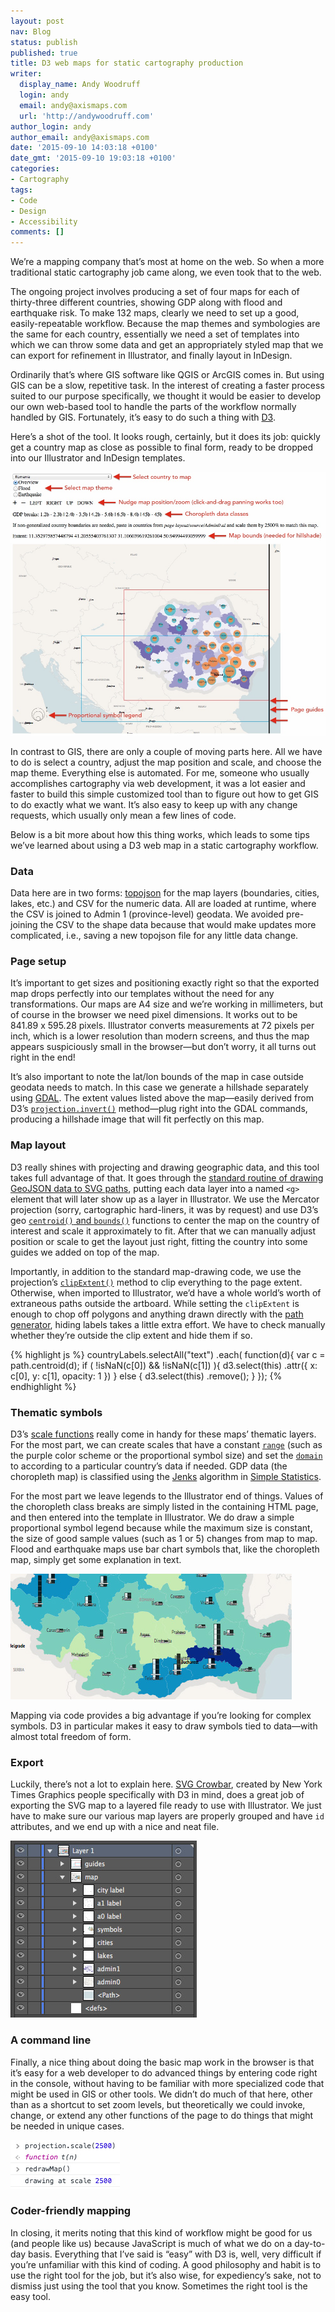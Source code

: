 ```yaml
---
layout: post
nav: Blog
status: publish
published: true
title: D3 web maps for static cartography production
writer:
  display_name: Andy Woodruff
  login: andy
  email: andy@axismaps.com
  url: 'http://andywoodruff.com'
author_login: andy
author_email: andy@axismaps.com
date: '2015-09-10 14:03:18 +0100'
date_gmt: '2015-09-10 19:03:18 +0100'
categories:
- Cartography
tags:
- Code
- Design
- Accessibility
comments: []
---
```


<p>We&#8217;re a mapping company that&#8217;s most at home on the web. So when a more traditional static cartography job came along, we even took that to the web.</p>
<p>The ongoing project involves producing a set of four maps for each of thirty-three different countries, showing GDP along with flood and earthquake risk. To make 132 maps, clearly we need to set up a good, easily-repeatable workflow. Because the map themes and symbologies are the same for each country, essentially we need a set of templates into which we can throw some data and get an appropriately styled map that we can export for refinement in Illustrator, and finally layout in InDesign.</p>
<p>Ordinarily that&#8217;s where GIS software like QGIS or ArcGIS comes in. But using GIS can be a slow, repetitive task. In the interest of creating a faster process suited to our purpose specifically, we thought it would be easier to develop our own web-based tool to handle the parts of the workflow normally handled by GIS. Fortunately, it&#8217;s easy to do such a thing with <a href="http://d3js.org/" target="_blank">D3</a>.</p>
<!--break-->
<p>Here&#8217;s a shot of the tool. It looks rough, certainly, but it does its job: quickly get a country map as close as possible to final form, ready to be dropped into our Illustrator and InDesign templates.</p>
<p><a href="/media/posts/2015/09/d3-static-map.jpg"><img src="/media/posts/2015/09/d3-static-map.jpg" alt="D3 tool for static maps" /></a></p>
<p>In contrast to GIS, there are only a couple of moving parts here. All we have to do is select a country, adjust the map position and scale, and choose the map theme. Everything else is automated. For me, someone who usually accomplishes cartography via web development, it was a lot easier and faster to build this simple customized tool than to figure out how to get GIS to do exactly what we want. It&#8217;s also easy to keep up with any change requests, which usually only mean a few lines of code.</p>
<p>Below is a bit more about how this thing works, which leads to some tips we&#8217;ve learned about using a D3 web map in a static cartography workflow.</p>
<h3>Data</h3>
<p>Data here are in two forms: <a href="https://github.com/mbostock/topojson" target="_blank">topojson</a> for the map layers (boundaries, cities, lakes, etc.) and CSV for the numeric data. All are loaded at runtime, where the CSV is joined to Admin 1 (province-level) geodata. We avoided pre-joining the CSV to the shape data because that would make updates more complicated, i.e., saving a new topojson file for any little data change.</p>
<h3>Page setup</h3>
<p>It&#8217;s important to get sizes and positioning exactly right so that the exported map drops perfectly into our templates without the need for any transformations. Our maps are A4 size and we&#8217;re working in millimeters, but of course in the browser we need pixel dimensions. It works out to be 841.89 x 595.28 pixels. Illustrator converts measurements at 72 pixels per inch, which is a lower resolution than modern screens, and thus the map appears suspiciously small in the browser—but don&#8217;t worry, it all turns out right in the end!</p>
<p>It&#8217;s also important to note the lat/lon bounds of the map in case outside geodata needs to match. In this case we generate a hillshade separately using <a href="http://www.gdal.org/" target="_blank">GDAL</a>. The extent values listed above the map—easily derived from D3&#8217;s <a href="https://github.com/mbostock/d3/wiki/Geo-Projections#invert" target="_blank"><code>projection.invert()</code></a> method—plug right into the GDAL commands, producing a hillshade image that will fit perfectly on this map.</p>
<h3>Map layout</h3>
<p>D3 really shines with projecting and drawing geographic data, and this tool takes full advantage of that. It goes through the <a href="http://bost.ocks.org/mike/map/" target="_blank">standard routine of drawing GeoJSON data to SVG paths</a>, putting each data layer into a named <code>&lt;g&gt;</code> element that will later show up as a layer in Illustrator. We use the Mercator projection (sorry, cartographic hard-liners, it was by request) and use D3&#8217;s geo <a href="https://github.com/mbostock/d3/wiki/Geo-Paths#centroid" target="_blank"><code>centroid()</code> and <code>bounds()</code></a> functions to center the map on the country of interest and scale it approximately to fit. After that we can manually adjust position or scale to get the layout just right, fitting the country into some guides we added on top of the map.</p>
<p>Importantly, in addition to the standard map-drawing code, we use the projection&#8217;s <a href="https://github.com/mbostock/d3/wiki/Geo-Projections#clipExtent" target="_blank"><code>clipExtent()</code></a> method to clip everything to the page extent. Otherwise, when imported to Illustrator, we&#8217;d have a whole world&#8217;s worth of extraneous paths outside the artboard. While setting the <code>clipExtent</code> is enough to chop off polygons and anything drawn directly with the <a href="https://github.com/mbostock/d3/wiki/Geo-Paths" target="_blank">path generator</a>, hiding labels takes a little extra effort. We have to check manually whether they&#8217;re outside the clip extent and hide them if so.</p>

{% highlight js %}
countryLabels.selectAll("text")
  .each( function(d){
    var c = path.centroid(d);
    if ( !isNaN(c[0]) && !isNaN(c[1]) ){
      d3.select(this)
        .attr({
          x: c[0],
          y: c[1],
          opacity: 1
        })
    } else {
      d3.select(this)
        .remove();
    }
  });
{% endhighlight %}

<h3>Thematic symbols</h3>
<p>D3&#8217;s <a href="https://github.com/mbostock/d3/wiki/Quantitative-Scales" target="_blank">scale functions</a> really come in handy for these maps&#8217; thematic layers. For the most part, we can create scales that have a constant <a href="https://github.com/mbostock/d3/wiki/Quantitative-Scales#linear_range" target="_blank"><code>range</code></a> (such as the purple color scheme or the proportional symbol size) and set the <a href="https://github.com/mbostock/d3/wiki/Quantitative-Scales#linear_domain" target="_blank"><code>domain</code></a> to according to a particular country&#8217;s data if needed. GDP data (the choropleth map) is classified using the <a href="http://bl.ocks.org/tmcw/4969184" target="_blank">Jenks</a> algorithm in <a href="https://github.com/simple-statistics/simple-statistics" target="_blank">Simple Statistics</a>.</p>
<p>For the most part we leave legends to the Illustrator end of things. Values of the choropleth class breaks are simply listed in the containing HTML page, and then entered into the template in Illustrator. We do draw a simple proportional symbol legend because while the maximum size is constant, the size of good sample values (such as 1 or 5) changes from map to map. Flood and earthquake maps use bar chart symbols that, like the choropleth map, simply get some explanation in text.</p>
<p><a href="/media/posts/2015/09/flood_symbols.jpg"><img src="/media/posts/2015/09/flood_symbols.jpg" alt="Flood symbols" /></a></p>
<p>Mapping via code provides a big advantage if you&#8217;re looking for complex symbols. D3 in particular makes it easy to draw symbols tied to data—with almost total freedom of form.</p>
<h3>Export</h3>
<p>Luckily, there&#8217;s not a lot to explain here. <a href="http://nytimes.github.io/svg-crowbar/" target="_blank">SVG Crowbar</a>, created by New York Times Graphics people specifically with D3 in mind, does a great job of exporting the SVG map to a layered file ready to use with Illustrator. We just have to make sure our various map layers are properly grouped and have <code>id</code> attributes, and we end up with a nice and neat file.</p>
<p><a href="/media/posts/2015/09/layers.jpg"><img src="/media/posts/2015/09/layers.jpg" alt="Map layers" /></a></p>
<h3>A command line</h3>
<p>Finally, a nice thing about doing the basic map work in the browser is that it&#8217;s easy for a web developer to do advanced things by entering code right in the console, without having to be familiar with more specialized code that might be used in GIS or other tools. We didn&#8217;t do much of that here, other than as a shortcut to set zoom levels, but theoretically we could invoke, change, or extend any other functions of the page to do things that might be needed in unique cases.</p>
<p><a href="/media/posts/2015/09/console.jpg"><img src="/media/posts/2015/09/console.jpg" alt="Adjusting the map in the console" /></a></p>
<h3>Coder-friendly mapping</h3>
<p>In closing, it merits noting that this kind of workflow might be good for us (and people like us) because JavaScript is much of what we do on a day-to-day basis. Everything that I&#8217;ve said is &#8220;easy&#8221; with D3 is, well, very difficult if you&#8217;re unfamiliar with this kind of coding. A good philosophy and habit is to use the right tool for the job, but it&#8217;s also wise, for expediency&#8217;s sake, not to dismiss just using the tool that you know. Sometimes the right tool is the easy tool.</p>
